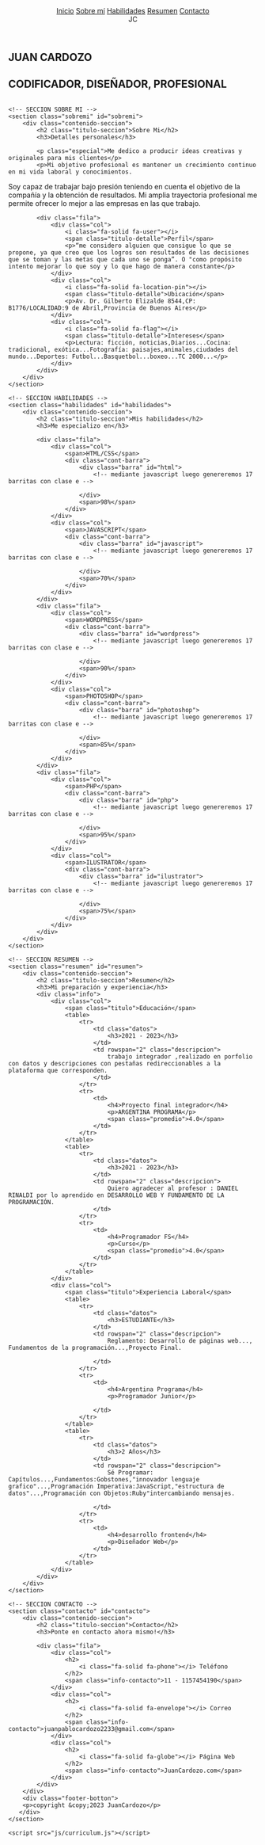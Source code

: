 <!DOCTYPE html>
<html lang="es">
<head>
    <meta charset="UTF-8">
    <meta http-equiv="X-UA-Compatible" content="IE=edge">
    <meta name="viewport" content="width=device-width, initial-scale=1.0">
    <link rel="stylesheet" href="https://cdnjs.cloudflare.com/ajax/libs/font-awesome/6.2.1/css/all.min.css" integrity="sha512-MV7K8+y+gLIBoVD59lQIYicR65iaqukzvf/nwasF0nqhPay5w/9lJmVM2hMDcnK1OnMGCdVK+iQrJ7lzPJQd1w==" crossorigin="anonymous" referrerpolicy="no-referrer" />
    <meta name="viewport" content="width=device-width, initial-scale=1.0">
    <link rel="stylesheet" href="css/curriculum.css">
    <title>CV JUAN CARDOZO</title>
</head>
<body>
    <!-- SECCION INICIO -->
    <section class="inicio" id="inicio">
        <div class="contenido-seccion">
            <header>
                <div class="nav-bar" onclick="mostrarOcultarMenu()">
                    <i class="fa-solid fa-bars"></i>
                </div>
                <nav id="nav" class="nav">
                    <a href="#inicio">Inicio</a>
                    <a href="#sobremi">Sobre mí</a>
                    <a href="#habilidades">Habilidades</a>
                    <a href="#resumen">Resumen</a>
                    <a href="#contacto">Contacto</a>
                </nav>
                <div class="logo">
                    J<span class="color">C</span>
                </div>
            </header>
            <div class="info">
                <h1>JUAN CARDOZO</h1>
                <h2>CODIFICADOR, DISEÑADOR, PROFESIONAL</h2>
                <div class="redes">
                    <a href="https://twitter.com/juampiola3"><i class="fa-brands fa-twitter"></i></a>
                    <a href="https://www.facebook.com/juampiola3"><i class="fa-brands fa-facebook-f"></i></a>
                    <a href="https://www.instagram.com/remaleducados/"><i class="fa-brands fa-square-instagram"></i></a>
                    <a href="https://www.youtube.com/@remaleducados"><i class="fa-brands fa-youtube"></i></a>
                    <a href="https://ar.pinterest.com/juampiola/"><i class="fa-brands fa-pinterest-p"></i></a>
                </div>
            </div>
            <div class="foto">
                <img src="https://scontent.faep19-1.fna.fbcdn.net/v/t39.30808-6/295032455_10229363299134133_2270029801117784850_n.jpg?_nc_cat=110&ccb=1-7&_nc_sid=09cbfe&_nc_eui2=AeHT41tR7K8e2yMB4S_P_UGalNK4RuLaMhaU0rhG4toyFlWisgxIOI2vKtgqkgnS_i4&_nc_ohc=55s9THSEN4EAX-PX3kG&_nc_ht=scontent.faep19-1.fna&oh=00_AfDPDaYyBLk8IkvNdNv2knCMAkjTEF3AphRMcB8aZ9dDfw&oe=63F117B6" alt="">
            </div>
        </div>
    </section>

    <!-- SECCION SOBRE MI -->
    <section class="sobremi" id="sobremi">
        <div class="contenido-seccion">
            <h2 class="titulo-seccion">Sobre Mi</h2>
            <h3>Detalles personales</h3>

            <p class="especial">Me dedico a producir ideas creativas y originales para mis clientes</p>
            <p>Mi objetivo profesional es mantener un crecimiento continuo en mi vida laboral y conocimientos.
Soy capaz de trabajar bajo presión teniendo en cuenta el objetivo de la compañía y la obtención de resultados.
Mi amplia trayectoria profesional me permite ofrecer lo mejor a las empresas en las que trabajo.</p>

            <div class="fila">
                <div class="col">
                    <i class="fa-solid fa-user"></i>
                    <span class="titulo-detalle">Perfil</span>
                    <p>“me considero alguien que consigue lo que se propone, ya que creo que los logros son resultados de las decisiones que se toman y las metas que cada uno se ponga”. O "como propósito intento mejorar lo que soy y lo que hago de manera constante</p>
                </div>
                <div class="col">
                    <i class="fa-solid fa-location-pin"></i>
                    <span class="titulo-detalle">Ubicación</span>
                    <p>Av. Dr. Gilberto Elizalde 8544,CP: B1776/LOCALIDAD:9 de Abril,Provincia de Buenos Aires</p>
                </div>
                <div class="col">
                    <i class="fa-solid fa-flag"></i>
                    <span class="titulo-detalle">Intereses</span>
                    <p>Lectura: ficción, noticias,Diarios...Cocina: tradicional, exótica...Fotografía: paisajes,animales,ciudades del mundo...Deportes: Futbol...Basquetbol...boxeo...TC 2000...</p>
                </div>
            </div>
        </div>
    </section>

    <!-- SECCION HABILIDADES -->
    <section class="habilidades" id="habilidades">
        <div class="contenido-seccion">
            <h2 class="titulo-seccion">Mis habilidades</h2>
            <h3>Me especializo en</h3>

            <div class="fila">
                <div class="col">
                    <span>HTML/CSS</span>
                    <div class="cont-barra">
                        <div class="barra" id="html">
                            <!-- mediante javascript luego genereremos 17 barritas con clase e -->

                        </div>
                        <span>98%</span>
                    </div>
                </div>
                <div class="col">
                    <span>JAVASCRIPT</span>
                    <div class="cont-barra">
                        <div class="barra" id="javascript">
                            <!-- mediante javascript luego genereremos 17 barritas con clase e -->

                        </div>
                        <span>70%</span>
                    </div>
                </div>
            </div>
            <div class="fila">
                <div class="col">
                    <span>WORDPRESS</span>
                    <div class="cont-barra">
                        <div class="barra" id="wordpress">
                            <!-- mediante javascript luego genereremos 17 barritas con clase e -->

                        </div>
                        <span>90%</span>
                    </div>
                </div>
                <div class="col">
                    <span>PHOTOSHOP</span>
                    <div class="cont-barra">
                        <div class="barra" id="photoshop">
                            <!-- mediante javascript luego genereremos 17 barritas con clase e -->

                        </div>
                        <span>85%</span>
                    </div>
                </div>
            </div>
            <div class="fila">
                <div class="col">
                    <span>PHP</span>
                    <div class="cont-barra">
                        <div class="barra" id="php">
                            <!-- mediante javascript luego genereremos 17 barritas con clase e -->

                        </div>
                        <span>95%</span>
                    </div>
                </div>
                <div class="col">
                    <span>ILUSTRATOR</span>
                    <div class="cont-barra">
                        <div class="barra" id="ilustrator">
                            <!-- mediante javascript luego genereremos 17 barritas con clase e -->

                        </div>
                        <span>75%</span>
                    </div>
                </div>
            </div>
        </div>
    </section>

    <!-- SECCION RESUMEN -->
    <section class="resumen" id="resumen">
        <div class="contenido-seccion">
            <h2 class="titulo-seccion">Resumen</h2>
            <h3>Mi preparación y experiencia</h3>
            <div class="info">
                <div class="col">
                    <span class="titulo">Educación</span>
                    <table>
                        <tr>
                            <td class="datos">
                                <h3>2021 - 2023</h3>
                            </td>
                            <td rowspan="2" class="descripcion">
                                trabajo integrador ,realizado en porfolio con datos y descripciones con pestañas redireccionables a la plataforma que corresponden.
                            </td>
                        </tr>
                        <tr>
                            <td>
                                <h4>Proyecto final integrador</h4>
                                <p>ARGENTINA PROGRAMA</p>
                                <span class="promedio">4.0</span>
                            </td>
                        </tr>
                    </table>
                    <table>
                        <tr>
                            <td class="datos">
                                <h3>2021 - 2023</h3>
                            </td>
                            <td rowspan="2" class="descripcion">
                                Quiero agradecer al profesor : DANIEL RINALDI por lo aprendido en DESARROLLO WEB Y FUNDAMENTO DE LA PROGRAMACIÓN.
                            </td>
                        </tr>
                        <tr>
                            <td>
                                <h4>Programador FS</h4>
                                <p>Curso</p>
                                <span class="promedio">4.0</span>
                            </td>
                        </tr>
                    </table>
                </div>
                <div class="col">
                    <span class="titulo">Experiencia Laboral</span>
                    <table>
                        <tr>
                            <td class="datos">
                                <h3>ESTUDIANTE</h3>
                            </td>
                            <td rowspan="2" class="descripcion">
                                Reglamento: Desarrollo de páginas web..., Fundamentos de la programación...,Proyecto Final.

                            </td>
                        </tr>
                        <tr>
                            <td>
                                <h4>Argentina Programa</h4>
                                <p>Programador Junior</p>

                            </td>
                        </tr>
                    </table>
                    <table>
                        <tr>
                            <td class="datos">
                                <h3>2 Años</h3>
                            </td>
                            <td rowspan="2" class="descripcion">
                                Sé Programar: Capítulos...,Fundamentos:Gobstones,"innovador lenguaje grafico"...,Programación Imperativa:JavaScript,"estructura de datos"...,Programación con Objetos:Ruby"intercambiando mensajes.

                            </td>
                        </tr>
                        <tr>
                            <td>
                                <h4>desarrollo frontend</h4>
                                <p>Diseñador Web</p>
                            </td>
                        </tr>
                    </table>
                </div>
            </div>
        </div>
    </section>

    <!-- SECCION CONTACTO -->
    <section class="contacto" id="contacto">
        <div class="contenido-seccion">
            <h2 class="titulo-seccion">Contacto</h2>
            <h3>Ponte en contacto ahora mismo!</h3>

            <div class="fila">
                <div class="col">
                    <h2>
                        <i class="fa-solid fa-phone"></i> Teléfono
                    </h2>
                    <span class="info-contacto">11 - 1157454190</span>
                </div>
                <div class="col">
                    <h2>
                        <i class="fa-solid fa-envelope"></i> Correo
                    </h2>
                    <span class="info-contacto">juanpablocardozo2233@gmail.com</span>
                </div>
                <div class="col">
                    <h2>
                        <i class="fa-solid fa-globe"></i> Página Web
                    </h2>
                    <span class="info-contacto">JuanCardozo.com</span>
                </div>
            </div>
        </div>
        <div class="footer-botton">
        <p>copyright &copy;2023 JuanCardozo</p>
       </div>
    </section>

    <script src="js/curriculum.js"></script>
</body>
</html>

